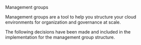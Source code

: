 Management groups

Management groups are a tool to help you structure your cloud environments for organization and governance at scale.

The following decisions have been made and included in the implementation for the management group structure.

